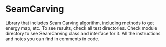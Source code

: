 # SeamCarving
Library that includes Seam Carving algorithm, including methods to get energy map, etc.
To see results, check all test directories.
Check module directory to see SeamCarving class and interface for it.
All the instructions and notes you can find in comments in code.
